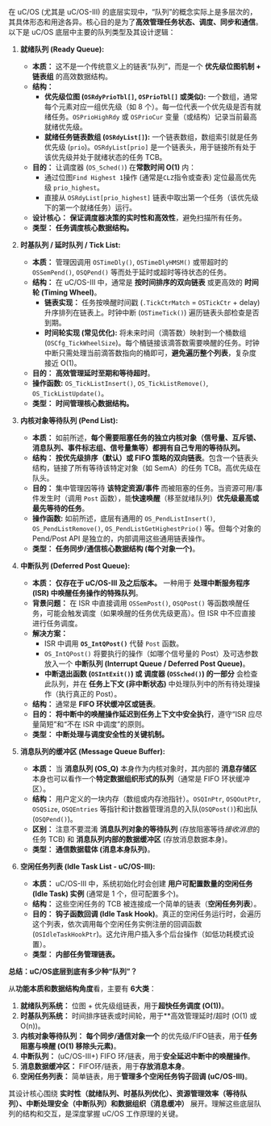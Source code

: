 在 uC/OS (尤其是 uC/OS-III) 的底层实现中，“队列”的概念实际上是多层次的，其具体形态和用途各异。核心目的是为了**高效管理任务状态、调度、同步和通信**。以下是 uC/OS 底层中主要的队列类型及其设计逻辑：

1.  **就绪队列 (Ready Queue):**
    *   **本质：** 这不是一个传统意义上的链表“队列”，而是一个 **优先级位图机制 + 链表组** 的高效数据结构。
    *   **结构：**
        *   **优先级位图 (`OSRdyPrioTbl[]`, `OSPrioTbl[]` 或类似):** 一个数组，通常每个元素对应一组优先级（如 8 个）。每一位代表一个优先级是否有就绪任务。`OSPrioHighRdy` 或 `OSPrioCur` 变量（或结构）记录当前最高就绪优先级。
        *   **就绪任务链表数组 (`OSRdyList[]`):** 一个链表数组，数组索引就是任务优先级 (`prio`)。`OSRdyList[prio]` 是一个链表头，用于链接所有处于该优先级并处于就绪状态的任务 TCB。
    *   **目的：** 让调度器 (`OS_Sched()`) 在**常数时间 O(1)** 内：
        *   通过位图`Find Highest 1`操作 (通常是`CLZ`指令或查表) 定位最高优先级 `prio_highest`。
        *   直接从 `OSRdyList[prio_highest]` 链表中取出第一个任务（该优先级下的第一个就绪任务）运行。
    *   **设计核心：** **保证调度器决策的实时性和高效性**，避免扫描所有任务。
    *   **类型：** **任务调度核心数据结构。**

2.  **时基队列 / 延时队列 / Tick List:**
    *   **本质：** 管理因调用 `OSTimeDly()`, `OSTimeDlyHMSM()` 或带超时的 `OSSemPend()`, `OSQPend()` 等而处于延时或超时等待状态的任务。
    *   **结构：** 在 uC/OS-III 中，通常是 **按时间排序的双向链表** 或更高效的 **时间轮 (Timing Wheel)**。
        *   **链表实现：** 任务按唤醒时间戳 (`.TickCtrMatch` = `OSTickCtr` + delay) 升序排列在链表上。时钟中断 (`OSTimeTick()`) 遍历链表头部检查是否到期。
        *   **时间轮实现 (常见优化):** 将未来时间（滴答数）映射到一个桶数组 (`OSCfg_TickWheelSize`)。每个桶链接该滴答数需要唤醒的任务。时钟中断只需处理当前滴答数指向的桶即可，**避免遍历整个列表**，复杂度接近 O(1)。
    *   **目的：** **高效管理延时至期和等待超时**。
    *   **操作函数:** `OS_TickListInsert()`, `OS_TickListRemove()`, `OS_TickListUpdate()`。
    *   **类型：** **时间管理核心数据结构。**

3.  **内核对象等待队列 (Pend List):**
    *   **本质：** 如前所述，**每个需要阻塞任务的独立内核对象（信号量、互斥锁、消息队列、事件标志组、信号量集等）都拥有自己专用的等待队列。**
    *   **结构：** **按优先级排序（默认）或 FIFO 策略的双向链表**。包含一个链表头结构，链接了所有等待该特定对象（如 SemA）的任务 TCB。高优先级在队头。
    *   **目的：** 集中管理因等待 **该特定资源/事件** 而被阻塞的任务。当资源可用/事件发生时（调用 `Post` 函数），能**快速唤醒**（移至就绪队列）**优先级最高或最先等待的任务**。
    *   **操作函数:** 如前所述，底层有通用的 `OS_PendListInsert()`, `OS_PendListRemove()`, `OS_PendListGetHighestPrio()` 等。但每个对象的 Pend/Post API 是独立的，内部调用这些通用链表操作。
    *   **类型：** **任务同步/通信核心数据结构 (每个对象一个)**。

4.  **中断队列 (Deferred Post Queue):**
    *   **本质：** **仅存在于 uC/OS-III 及之后版本。** 一种用于 **处理中断服务程序 (ISR) 中唤醒任务操作的特殊队列**。
    *   **背景问题：** 在 ISR 中直接调用 `OSSemPost()`, `OSQPost()` 等函数唤醒任务，可能会触发调度（如果唤醒的任务优先级更高）。但 ISR 中不应直接进行任务调度。
    *   **解决方案：**
        *   ISR 中调用 **`OS_IntQPost()`** 代替 `Post` 函数。
        *   `OS_IntQPost()` 将要执行的操作（如哪个信号量的 Post）及可选参数放入一个 **中断队列 (Interrupt Queue / Deferred Post Queue)**。
        *   **中断退出函数 (`OSIntExit()`) 或 调度器 (`OSSched()`) 的一部分** 会检查此队列，并在 **任务上下文 (非中断状态)** 中处理队列中的所有待处理操作（执行真正的 Post）。
    *   **结构：** 通常是 **FIFO 环状缓冲区或链表**。
    *   **目的：** **将中断中的唤醒操作延迟到任务上下文中安全执行**，遵守“ISR 应尽量简短”和“不在 ISR 中调度”的原则。
    *   **类型：** **中断处理与调度安全性的关键机制。**

5.  **消息队列的缓冲区 (Message Queue Buffer):**
    *   **本质：** 当 **消息队列 (OS_Q)** 本身作为内核对象时，其内部的 **消息存储区** 本身也可以看作一个**特定数据组织形式的队列**（通常是 FIFO 环状缓冲区）。
    *   **结构：** 用户定义的一块内存（数组或内存池指针）。`OSQInPtr`, `OSQOutPtr`, `OSQSize`, `OSQEntries` 等指针和计数器管理消息的入队(`OSQPost()`)和出队(`OSQPend()`)。
    *   **区别：** 注意不要混淆 **消息队列对象的等待队列** (存放阻塞等待*接收消息*的任务 TCB) 和 **消息队列内部的数据缓冲区** (存放消息数据本身)。
    *   **类型：** **通信数据载体 (消息本身队列)**。

6.  **空闲任务列表 (Idle Task List - uC/OS-III):**
    *   **本质：** uC/OS-III 中，系统初始化时会创建 **用户可配置数量的空闲任务 (Idle Task) 实例** (通常是 1 个，但可配置多个)。
    *   **结构：** 这些空闲任务的 TCB 被连接成一个简单的链表（**空闲任务列表**）。
    *   **目的：** **钩子函数回调 (Idle Task Hook)**。真正的空闲任务运行时，会遍历这个列表，依次调用每个空闲任务实例注册的回调函数 (`OSIdleTaskHookPtr`)。这允许用户插入多个后台操作（如低功耗模式设置）。
    *   **类型：** **内部任务管理链表。**

**总结：uC/OS底层到底有多少种“队列”？**

从**功能本质和数据结构角度**看，主要有 **6大类**：

1.  **就绪队列系统：** 位图 + 优先级组链表，用于**超快任务调度 (O(1))**。
2.  **时基队列系统：** 时间排序链表或时间轮，用于**高效管理延时/超时 (O(1) 或 O(n))。
3.  **内核对象等待队列：** **每个同步/通信对象一个** 的优先级/FIFO链表，用于**任务阻塞与唤醒 (O(1) 移除头元素)**。
4.  **中断队列：** (uC/OS-III+) FIFO 环/链表，用于**安全延迟中断中的唤醒操作**。
5.  **消息数据缓冲区：** FIFO环/链表，用于**存放消息本身**。
6.  **空闲任务列表：** 简单链表，用于**管理多个空闲任务钩子回调 (uC/OS-III)**。

其设计核心围绕 **实时性（就绪队列、时基队列优化）、资源管理效率（等待队列）、中断处理安全（中断队列）和数据组织（消息缓冲）** 展开。理解这些底层队列的结构和交互，是深度掌握 uC/OS 工作原理的关键。